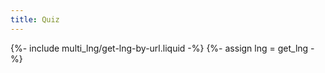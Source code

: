 ```yaml
---
title: Quiz 
---
```

{%- include multi_lng/get-lng-by-url.liquid -%}
{%- assign lng = get_lng -%}

<div class="involveme_embed" data-project="nthu-cs-grade1"><script src="https://aftermaaath.involve.me/embed"></script></div>
